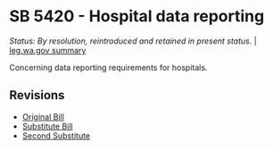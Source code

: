 # SB 5420 - Hospital data reporting
*Status: By resolution, reintroduced and retained in present status.* | [leg.wa.gov summary](https://app.leg.wa.gov/billsummary?BillNumber=5420&Year=2021)

Concerning data reporting requirements for hospitals.

## Revisions
* [Original Bill](1/)
* [Substitute Bill](S/)
* [Second Substitute](S2/)